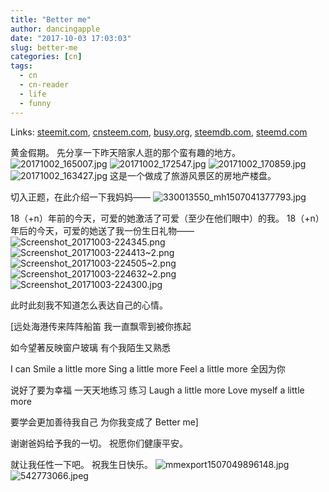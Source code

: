 ```yaml
---
title: "Better me"
author: dancingapple
date: "2017-10-03 17:03:03"
slug: better-me
categories: [cn]
tags: 
  - cn
  - cn-reader
  - life
  - funny
---
```


Links: [steemit.com](https://steemit.com/cn/@dancingapple/better-me), [cnsteem.com](https://cnsteem.com/cn/@dancingapple/better-me), [busy.org](https://busy.org/cn/@dancingapple/better-me), [steemdb.com](https://steemdb.com/cn/@dancingapple/better-me), [steemd.com](https://steemd.com/cn/@dancingapple/better-me)

黄金假期。
先分享一下昨天陪家人逛的那个蛮有趣的地方。
![20171002_165007.jpg](https://steemitimages.com/DQmd5gqedHvPDXKba3CXGCgBRpZYv2NyscAxgcsDMR5qrhS/20171002_165007.jpg)
![20171002_172547.jpg](https://steemitimages.com/DQmaX58MQs5VXK4Yigjiad4rBiqrP3HrFWxYN9vpBPrFkBm/20171002_172547.jpg)
![20171002_170859.jpg](https://steemitimages.com/DQmZnhnXApweGKAeS2xAcYNfWyRbYRoxrwumbtgU1omY6H8/20171002_170859.jpg)
![20171002_163427.jpg](https://steemitimages.com/DQmagjJeo5Hh9dtHfFA95At5Widf3q7phCduZYyXgDExjuF/20171002_163427.jpg)
这是一个做成了旅游风景区的房地产楼盘。

切入正题，在此介绍一下我妈妈——
![330013550_mh1507041377793.jpg](https://steemitimages.com/DQmbctEWqdmYcmqsACfRQWHBnrm5AKwjrR6bViaC5G7NfDa/330013550_mh1507041377793.jpg)

18（+n）年前的今天，可爱的她激活了可爱（至少在他们眼中）的我。
18（+n）年后的今天，可爱的她送了我一份生日礼物——
![Screenshot_20171003-224345.png](https://steemitimages.com/DQmUV5VJW3PdMXrNZGVbzLhbby2wzPbfriRV5RatVvvRQCn/Screenshot_20171003-224345.png)
![Screenshot_20171003-224413~2.png](https://steemitimages.com/DQmSGAsJXqyMEHJLri18Qi2g2pwZ5AmqUAANmLMQTpgrJmC/Screenshot_20171003-224413~2.png)
![Screenshot_20171003-224505~2.png](https://steemitimages.com/DQmb9Cnsxhbwpz82U6qXzJX5bxK38awUKCaDDn9TzYupYrH/Screenshot_20171003-224505~2.png)
![Screenshot_20171003-224632~2.png](https://steemitimages.com/DQmQkoqd7UeHLyUixPd3PUDKhwPUpjXxay69kaUddVzhtPk/Screenshot_20171003-224632~2.png)
![Screenshot_20171003-224300.jpg](https://steemitimages.com/DQmVmVaNQgVtdqkiJprnCCiq2tayDujRZUBudXBgQ3JT7yG/Screenshot_20171003-224300.jpg)

此时此刻我不知道怎么表达自己的心情。

[远处海港传来阵阵船笛
我一直飘零到被你拣起

如今望著反映窗户玻璃
有个我陌生又熟悉

I can Smile a little more
Sing a little more
Feel a little more 
全因为你

说好了要为幸福 一天天地练习
练习 Laugh a little more
Love myself a little more

要学会更加善待我自己
为你我变成了 Better me]

谢谢爸妈给予我的一切。
祝愿你们健康平安。

就让我任性一下吧。
祝我生日快乐。
![mmexport1507049896148.jpg](https://steemitimages.com/DQmfVbb1s7iCTc1v8bQXzGxR74XtPvRePFvsJ9TQH2u3EJQ/mmexport1507049896148.jpg)
![542773066.jpeg](https://steemitimages.com/DQmTGvqYfockkFPbxiyPSNrh97GHhL3GoBfTJhjPJNNrtpT/542773066.jpeg)
